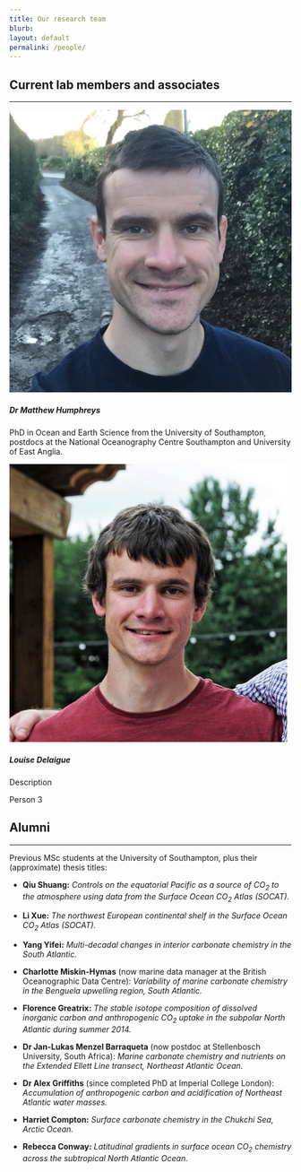 ```yaml
---
title: Our research team
blurb: 
layout: default
permalink: /people/
---
```


## Current lab members and associates

<hr />

<div class="container-fluid">
  <div class="row">
    <div class="col-12 col-md-4 mb-5">
      <div class="card border-0 shadow">
        <img src="https://raw.githubusercontent.com/humphreys-lab/humphreys-lab.github.io/master/images/people-matthew.jpg" class="card-img-top" alt="Matthew Humphreys">
        <div class="card-body">
          <h5 class="card-title">Dr Matthew Humphreys</h5>
          <p class="card-text">
            PhD in Ocean and Earth Science from the University of Southampton, postdocs at the National Oceanography Centre Southampton and University of East Anglia.
          </p>
        </div>
      </div>
    </div>
    <div class="col-12 col-md-4 mb-5">
      <div class="card border-0 shadow">
        <img src="https://raw.githubusercontent.com/mvdh7/mvdh7.github.io/master/images/fallowfields.jpg" class="card-img-top" alt="Louise Delaigue">
        <div class="card-body">
          <h5 class="card-title">Louise Delaigue</h5>
          <p class="card-text">
            Description
          </p>
        </div>
      </div>
    </div>
    <div class="col-12 col-md-4 mb-5">
      Person 3
    </div>
  </div>
</div>

## Alumni

<hr />

Previous MSc students at the University of Southampton, plus their (approximate) thesis titles:

  * **Qiu Shuang:** *Controls on the equatorial Pacific as a source of CO<sub>2</sub> to the atmosphere using data from the Surface Ocean CO<sub>2</sub> Atlas (SOCAT).*

  * **Li Xue:** *The northwest European continental shelf in the Surface Ocean CO<sub>2</sub> Atlas (SOCAT).*

  * **Yang Yifei:** *Multi-decadal changes in interior carbonate chemistry in the South Atlantic.*

  * **Charlotte Miskin-Hymas** (now marine data manager at the British Oceanographic Data Centre): *Variability of marine carbonate chemistry in the Benguela upwelling region, South Atlantic.*

  * **Florence Greatrix:** *The stable isotope composition of dissolved inorganic carbon and anthropogenic CO<sub>2</sub> uptake in the subpolar North Atlantic during summer 2014.*

  * **Dr Jan-Lukas Menzel Barraqueta** (now postdoc at Stellenbosch University, South Africa): *Marine carbonate chemistry and nutrients on the Extended Ellett Line transect, Northeast Atlantic Ocean.*

  * **Dr Alex Griffiths** (since completed PhD at Imperial College London): *Accumulation of anthropogenic carbon and acidification of Northeast Atlantic water masses.*

  * **Harriet Compton:** *Surface carbonate chemistry in the Chukchi Sea, Arctic Ocean.*

  * **Rebecca Conway:** *Latitudinal gradients in surface ocean CO<sub>2</sub> chemistry across the subtropical North Atlantic Ocean.*
